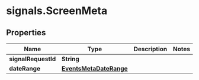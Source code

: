 # signals.ScreenMeta

## Properties

Name | Type | Description | Notes
------------ | ------------- | ------------- | -------------
**signalRequestId** | **String** |  | 
**dateRange** | [**EventsMetaDateRange**](EventsMetaDateRange.md) |  | 


